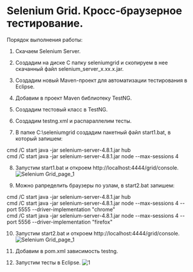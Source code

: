 # Selenium Grid. Кросс-браузерное тестирование.

Порядок выполнения работы:

1. Скачаем Selenium Server.

2. Создадим на диске C папку seleniumgrid и скопируем в нее скачанный файл selenium_server_x.xx.x.jar.

3. Создадим новый Maven-проект для автоматизации тестирования в Eclipse.

4. Добавим в проект Maven библиотеку TestNG.

5. Создадим тестовый класс в TestNG.

6. Создадим testng.xml и распараллелим тесты.

7. В папке C:\seleniumgrid  создадим пакетный файл start1.bat, в который запишем:

cmd /C start java -jar selenium-server-4.8.1.jar hub  
cmd /C start java -jar selenium-server-4.8.1.jar node --max-sessions 4

8. Запустим start1.bat и откроем http://localhost:4444/grid/console.
![Selenium Grid_page_1](https://user-images.githubusercontent.com/127390983/228629169-7763c41a-7cff-4eb2-b35e-916ca5cf221e.jpg)


9. Можно рапределить браузеры по узлам, в start2.bat запишем:
 
cmd /C start java -jar selenium-server-4.8.1.jar hub  
cmd /C start java -jar selenium-server-4.8.1.jar node --max-sessions 4 --port 5555 --driver-implementation "chrome"  
cmd /C start java -jar selenium-server-4.8.1.jar node --max-sessions 4 --port 5556 --driver-implementation "firefox"

10. Запустим start2.bat и откроем http://localhost:4444/grid/console.
![Selenium Grid_page_1](https://user-images.githubusercontent.com/127390983/228631571-82216925-f4f8-4d96-8205-577c6900ee7e.jpg)


11. Добавим в pom.xml зависимость testng.

12. Запустим тесты в Eclipse.
![1](https://user-images.githubusercontent.com/127390983/228631267-0392ffc8-87b6-4fce-a250-84f9483a23a1.png)
